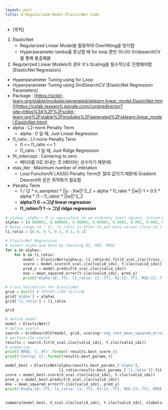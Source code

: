 ```yaml
---
layout: post
title: 6.Regularized Model-ElasticNet Code
---
```


- [목적]
1. ElasticNet
    - Regularized Linear Model을 활용하여 Overfitting을 방지함
    - Hyperparameter lamba를 튜닝할 때 for loop 뿐만 아니라 GridsearchCV를 통해 돌출해봄
2. Regularized Linear Models의 경우 X's Scaling을 필수적으로 진행해야함
[ElasticNet Regression]
- Hyperparameter Tuning using for Loop
- Hyperparameter Tuning using GridSearchCV
[ElasticNet Regression Parameters]
- Package : [https://scikit-learn.org/stable/modules/generated/sklearn.linear_model.ElasticNet.html](https://colab.research.google.com/corgiredirector?site=https%3A%2F%2Fscikit-learn.org%2Fstable%2Fmodules%2Fgenerated%2Fsklearn.linear_model.ElasticNet.html)
- alpha : L2-norm Penalty Term
    - alpha : 0 일 때, Just Linear Regression
- l1_ratio : L1-norm Penalty Term
    - 0 <= l1_ratio <= 1
    - l1_ratio : 1 일 때, Just Ridge Regression
- fit_intercept : Centering to zero
    - 베타0를 0로 보내는 것 (베타0는 상수이기 때문에)
- max_iter : Maximum number of interation
    - Loss Function의 LASSO Penalty Term은 절대 값이기 때문에 Gradient Descent와 같은 최적화가 필요함
- Penalty Term
    - 1 / (2 * n_samples) * ||y - Xw||^2_2 + alpha * l1_ratio * ||w||-1 + 0.5 * alpha * (1 - l1_ratio) * ||w||^2_2
    - **alpha가 0 ->그냥 linear regression**
    - **l1_ration가 1 -> 그냥 ridge regression**
```python
# alphas, alpha = 0 is equivalent to an ordinary least square, solved by the LinearRegression object.
alphas = [0.000001, 0.000005, 0.00001, 0.00005, 0.0001, 0.001, 0.005, 0.01, 0.05]
# betas range (0 ~ 1), l1_ratio is often to put more values close to 1 (i.e. Lasso) and less close to 0 (i.e. Ridge)
l1_ratio = [0.9, 0.7, 0.5, 0.3, 0.1]

# ElasticNet Regression
# select alpha and beta by checking R2, MSE, RMSE
for a in alphas:
    for b in l1_ratio:
        model = ElasticNet(alpha=a, l1_ratio=b).fit(X_scal.iloc[train_idx], Y.iloc[train_idx])
        score = model.score(X_scal.iloc[valid_idx], Y.iloc[valid_idx])
        pred_y = model.predict(X_scal.iloc[valid_idx])
        mse = mean_squared_error(Y.iloc[valid_idx], pred_y)
        print("Alpha:{0:.7f}, l1_ratio: {1:.7f}, R2:{2:.7f}, MSE:{3:.7f}, RMSE:{4:.7f}".format(a, b, score, mse, np.sqrt(mse)))
```

```python
# Cross Validation for ElasticNet
grid = dict() # 파라미터 2개라 dict사용
grid['alpha'] = alphas
grid['l1_ratio'] = l1_ratio
```

```python
grid
```

```python
# define model
model = ElasticNet()
# define search
search = GridSearchCV(model, grid, scoring='neg_root_mean_squared_error', cv=5, n_jobs=-1)
# perform the search
results = search.fit(X_scal.iloc[valid_idx], Y.iloc[valid_idx])
# summarize
print('RMSE: {:.4f}'.format(-results.best_score_))
print('Config: {}'.format(results.best_params_))
```

```python
model_best = ElasticNet(alpha=results.best_params_['alpha'],
                        l1_ratio=results.best_params_['l1_ratio']).fit(X_scal.iloc[train_idx], Y.iloc[train_idx])
score = model_best.score(X_scal.iloc[valid_idx], Y.iloc[valid_idx])
pred_y = model_best.predict(X_scal.iloc[valid_idx])
mse = mean_squared_error(Y.iloc[valid_idx], pred_y)
print("Alpha:{0:.7f}, l1_ratio: {1:.7f}, R2:{2:.7f}, MSE:{3:.7f}, RMSE:{4:.7f}".format(results.best_params_['alpha'],
                                                                                   results.best_params_['l1_ratio'],
                                                                                   score, mse, np.sqrt(mse)))
summary(model_best, X_scal.iloc[valid_idx], Y.iloc[valid_idx], xlabels=X.columns)
```
